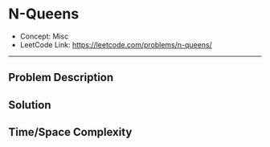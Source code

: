 # N-Queens

- Concept: Misc
- LeetCode Link: https://leetcode.com/problems/n-queens/

---

## Problem Description

## Solution

## Time/Space Complexity

